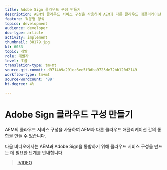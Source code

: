 ```yaml
---
title: Adobe Sign 클라우드 구성 만들기
description: AEM의 클라우드 서비스 구성을 사용하여 AEM과 다른 클라우드 애플리케이션 간의 통합을 만들 수 있습니다. 다음 비디오에서는 AEM을 Adobe Sign과 통합하기 위해 클라우드 서비스 구성을 만드는 데 필요한 단계를 안내합니다.
feature: 적응형 양식
topics: development
audience: developer
doc-type: article
activity: implement
thumbnail: 38179.jpg
kt: 6033
topic: 개발
role: 개발자
level: 초급
translation-type: tm+mt
source-git-commit: d9714b9a291ec3ee5f3dba9723de72bb120d2149
workflow-type: tm+mt
source-wordcount: '89'
ht-degree: 4%

---
```


# Adobe Sign 클라우드 구성 만들기

AEM의 클라우드 서비스 구성을 사용하여 AEM과 다른 클라우드 애플리케이션 간의 통합을 만들 수 있습니다.

다음 비디오에서는 AEM과 Adobe Sign을 통합하기 위해 클라우드 서비스 구성을 만드는 데 필요한 단계를 안내합니다

>[!VIDEO](https://video.tv.adobe.com/v/38179/?quality=9&learn=on)